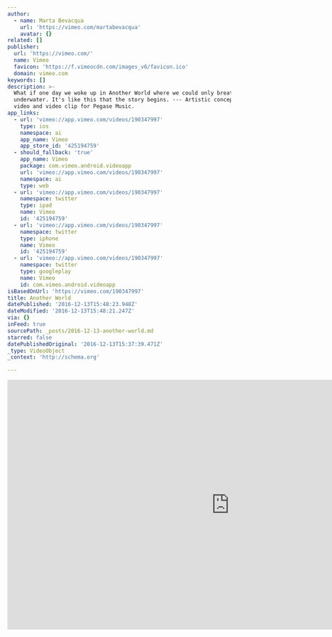 ```yaml
---
author:
  - name: Marta Bevacqua
    url: 'https://vimeo.com/martabevacqua'
    avatar: {}
related: []
publisher:
  url: 'https://vimeo.com/'
  name: Vimeo
  favicon: 'https://f.vimeocdn.com/images_v6/favicon.ico'
  domain: vimeo.com
keywords: []
description: >-
  What if one day we woke up in Another World where we could only breathe
  underwater. It's like this that the story begins. --- Artistic conceptual
  video and video clip for Pegase Music.
app_links:
  - url: 'vimeo://app.vimeo.com/videos/190347997'
    type: ios
    namespace: ai
    app_name: Vimeo
    app_store_id: '425194759'
  - should_fallback: 'true'
    app_name: Vimeo
    package: com.vimeo.android.videoapp
    url: 'vimeo://app.vimeo.com/videos/190347997'
    namespace: ai
    type: web
  - url: 'vimeo://app.vimeo.com/videos/190347997'
    namespace: twitter
    type: ipad
    name: Vimeo
    id: '425194759'
  - url: 'vimeo://app.vimeo.com/videos/190347997'
    namespace: twitter
    type: iphone
    name: Vimeo
    id: '425194759'
  - url: 'vimeo://app.vimeo.com/videos/190347997'
    namespace: twitter
    type: googleplay
    name: Vimeo
    id: com.vimeo.android.videoapp
isBasedOnUrl: 'https://vimeo.com/190347997'
title: Another World
datePublished: '2016-12-13T15:48:23.948Z'
dateModified: '2016-12-13T15:48:21.247Z'
via: {}
inFeed: true
sourcePath: _posts/2016-12-13-another-world.md
starred: false
datePublishedOriginal: '2016-12-13T15:37:39.471Z'
_type: VideoObject
_context: 'http://schema.org'

---
```

<iframe src="https://cdn.embedly.com/widgets/media.html?src=https%3A%2F%2Fplayer.vimeo.com%2Fvideo%2F190347997&amp;url=https%3A%2F%2Fvimeo.com%2F190347997&amp;image=https%3A%2F%2Fi.vimeocdn.com%2Fvideo%2F600981066_1280.jpg&amp;key=b7d04c9b404c499eba89ee7072e1c4f7&amp;type=text%2Fhtml&amp;schema=vimeo" width="1000" height="563" scrolling="no" frameborder="0" allowfullscreen="" style=""></iframe>